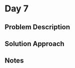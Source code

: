 # Day 7

## Problem Description

<!-- Add problem description here -->

## Solution Approach

<!-- Add your solution approach here -->

## Notes

<!-- Add any additional notes here -->
